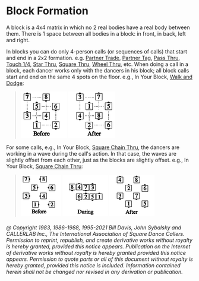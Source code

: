 
# Block Formation

A block is a 4x4 matrix in which no 2 real bodies have a
real body between them. There is 1 space between all
bodies in a block: in front, in back, left and right.

In blocks you can do only 4-person calls (or sequences of
calls) that start and end in a 2x2 formation. e.g. [Partner Trade](../b2/trade.md), 
[Partner Tag](../a1/partner_tag.md), [Pass Thru](../b1/pass_thru.md),
[Touch 1/4](../b2/touch_a_quarter.md), 
[Star Thru](../b1/star_thru.md), [Square Thru](../b1/square_thru.md), 
[Wheel Thru](../a1/wheel_thru.md), etc. When doing a call in a
block, each dancer works only with the dancers in his
block; all block calls start and end on the same 4 spots on
the floor.
e.g., In Your Block, [Walk and Dodge](../ms/walk_and_dodge.md):

> 
> ![alt](block_formation_1a.png)
> ![alt](block_formation_1b.png)
> 

For some calls, e.g., In Your Block, [Square Chain Thru](../a1/square_chain_thru.md),
the dancers are working in a wave during the call's action.
In that case, the waves are slightly offset from each other,
just as the blocks are slightly offset.
e.g., In Your Block, [Square Chain Thru](../a1/square_chain_thru.md):

> 
> ![alt](block_formation_2a.png)
> ![alt](block_formation_2b.png)
> ![alt](block_formation_2c.png)
> 

###### @ Copyright 1983, 1986-1988, 1995-2021 Bill Davis, John Sybalsky and CALLERLAB Inc., The International Association of Square Dance Callers. Permission to reprint, republish, and create derivative works without royalty is hereby granted, provided this notice appears. Publication on the Internet of derivative works without royalty is hereby granted provided this notice appears. Permission to quote parts or all of this document without royalty is hereby granted, provided this notice is included. Information contained herein shall not be changed nor revised in any derivation or publication.
